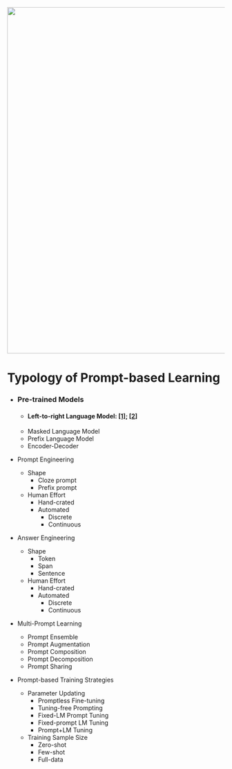 
  <img src="./fig/logo.png" width="800" class="center">


 
# Typology of Prompt-based Learning

* ### Pre-trained Models
  * #### Left-to-right Language Model: [\[1\]](); [\[2\]]()
  * Masked Language Model
  * Prefix Language Model
  * Encoder-Decoder
* Prompt Engineering
  * Shape
    * Cloze prompt
    * Prefix prompt
  * Human Effort
    * Hand-crated
    * Automated
        - Discrete
        - Continuous
* Answer Engineering
  * Shape
    * Token
    * Span
    * Sentence
  * Human Effort
    * Hand-crated
    * Automated
        - Discrete
        - Continuous   
    
* Multi-Prompt Learning
  * Prompt Ensemble
  * Prompt Augmentation
  * Prompt Composition
  * Prompt Decomposition
  * Prompt Sharing
    
* Prompt-based Training Strategies
  * Parameter Updating
    * Promptless Fine-tuning
    * Tuning-free Prompting
    * Fixed-LM Prompt Tuning
    * Fixed-prompt LM Tuning
    * Prompt+LM Tuning
  * Training Sample Size
    * Zero-shot
    * Few-shot
    * Full-data
    
 